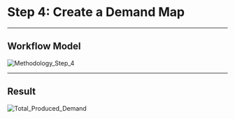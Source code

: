 <h1>Step 4: Create a Demand Map</h1>

---

<h2>Workflow Model</h2>

![Methodology_Step_4](https://user-images.githubusercontent.com/64942612/155173568-a371130a-082e-4d44-88c7-d779288b391a.jpg)


---

<h2>Result</h2>

![Total_Produced_Demand](https://user-images.githubusercontent.com/64942612/155173582-48c6b1d6-e9f1-4a4a-afac-b22df17fb412.jpg)

